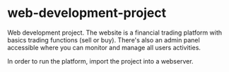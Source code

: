 # web-development-project
Web development project. The website is a financial trading platform with basics trading functions (sell or buy). There's also an admin panel accessible where you can monitor and manage all users activities.

In order to run the platform, import the project into a webserver.
